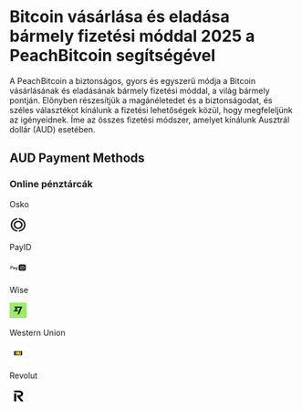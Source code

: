 <body class="payment-methods-page">

# Bitcoin vásárlása és eladása bármely fizetési móddal 2025 a PeachBitcoin segítségével

A PeachBitcoin a biztonságos, gyors és egyszerű módja a Bitcoin vásárlásának és eladásának bármely fizetési móddal, a világ bármely pontján. Előnyben részesítjük a magánéletedet és a biztonságodat, és széles választékot kínálunk a fizetési lehetőségek közül, hogy megfeleljünk az igényeidnek. Íme az összes fizetési módszer, amelyet kínálunk Ausztrál dollár (AUD) esetében.

## AUD Payment Methods

### Online pénztárcák

<div class="payment-grid">
    <div class="payment-grid-item">
        <p>Osko</p> 
        <img src="/img/faq/logoimg/osko.png" width="30px" height="27px" alt="Bitcoin vásárlása ezzel: Osko, Bitcoin eladása ezzel: Osko">
    </div>
    <div class="payment-grid-item">
        <p>PayID</p> 
        <img src="/img/faq/logoimg/payid.png" width="30px" height="27px" alt="Bitcoin vásárlása ezzel: PayID, Bitcoin eladása ezzel: PayID">
    </div>
    <div class="payment-grid-item">
        <p>Wise</p> 
        <img src="/img/faq/logoimg/wise.png" width="30px" height="27px" alt="Bitcoin vásárlása ezzel: Wise, Bitcoin eladása ezzel: Wise">
    </div>
    <div class="payment-grid-item">
        <p>Western Union</p> 
        <img src="/img/faq/logoimg/westernunion.png" width="30px" height="27px" alt="Bitcoin vásárlása ezzel: Western Union, Bitcoin eladása ezzel: Western Union">
    </div>
        <div class="payment-grid-item">
        <p>Revolut</p> 
        <img src="/img/faq/logoimg/revolut.png" width="30px" height="27px" alt="Bitcoin vásárlása ezzel: Revolut, Bitcoin eladása ezzel: Revolut">
    </div>
</div>

</body>
